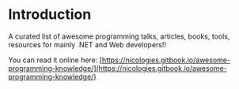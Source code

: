 # Introduction

A curated list of awesome programming talks, articles, books, tools, resources for mainly .NET and Web developers!!

You can read it online here: [https://nicologies.gitbook.io/awesome-programming-knowledge/](https://nicologies.gitbook.io/awesome-programming-knowledge/)

